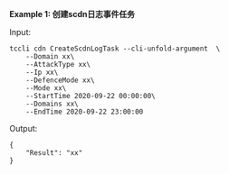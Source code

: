 **Example 1: 创建scdn日志事件任务**



Input: 

```
tccli cdn CreateScdnLogTask --cli-unfold-argument  \
    --Domain xx\
    --AttackType xx\
    --Ip xx\
    --DefenceMode xx\
    --Mode xx\
    --StartTime 2020-09-22 00:00:00\
    --Domains xx\
    --EndTime 2020-09-22 23:00:00
```

Output: 
```
{
    "Result": "xx"
}
```

